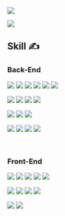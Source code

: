 <a href="버튼을 눌렀을 때 이동할 링크" target="_blank"><img src="https://img.shields.io/badge/blog-61DAFB?style=flat-square&logo=Hack The Box&logoColor=white"/></a>

<!-- <a href="버튼을 눌렀을 때 이동할 링크" target="_blank"><img src="https://img.shields.io/badge/blog-61DAFB?style=flat-square&logo=Hack The Box&logoColor=white"/></a>
<a href="버튼을 눌렀을 때 이동할 링크" target="_blank"><img src="https://img.shields.io/badge/blog-61DAFB?style=flat-square&logo=Hack The Box&logoColor=white"/></a> -->

![](https://img1.daumcdn.net/thumb/R1280x0/?fname=http://t1.daumcdn.net/brunch/service/user/5xeg/image/Ys8IiH_K2I6bqYATXAMvomg7RKg.png)

## Skill ✍️

<!-- <a href="버튼을 눌렀을 때 이동할 링크" target="_blank"><img src="https://img.shields.io/badge/.Net-512BD4?style=flat-square&logo=.NET&logoColor=white"/></a>
<a href="버튼을 눌렀을 때 이동할 링크" target="_blank"><img src="https://img.shields.io/badge/Windows-0078D6?style=flat-square&logo=Windows&logoColor=white"/></a> -->

### Back-End

<a><img src="https://img.shields.io/badge/kotlin-7F52FF?style=flat-square&logo=kotlin&logoColor=white"/></a>
<a><img src="https://img.shields.io/badge/Spring Boot-6DB33F?style=flat-square&logo=Spring Boot&logoColor=white"/></a>
<a><img src="https://img.shields.io/badge/Spring Data-6DB33F?style=flat-square&logo=Spring Boot&logoColor=white"/></a>
<a><img src="https://img.shields.io/badge/Spring Cloud-6DB33F?style=flat-square&logo=Spring Boot&logoColor=white"/></a>
<a><img src="https://img.shields.io/badge/Gradle-02303A?style=flat-square&logo=Gradle&logoColor=white"/></a>
<a><img src="https://img.shields.io/badge/java-007396?style=flat-square&logo=java&logoColor=white"/></a>

<a><img src="https://img.shields.io/badge/.net-512BD4?style=flat-square&logo=csharp&logoColor=white"/></a>
<a><img src="https://img.shields.io/badge/ASP core-0078D7?style=flat-square&logo=microsoftedge&logoColor=white"/></a>
<a><img src="https://img.shields.io/badge/apache kafka-231F20?style=flat-square&logo=apachekafka&logoColor=white"/></a>
<a><img src="https://img.shields.io/badge/Rabbit mq-FF6600?style=flat-square&logo=rabbitmq&logoColor=white"/></a>

<a><img src="https://img.shields.io/badge/redis-DC382D?style=flat-square&logo=redis&logoColor=white"/></a>
<a><img src="https://img.shields.io/badge/postgresql-4169E1?style=flat-square&logo=postgresql&logoColor=white"/></a>
<a><img src="https://img.shields.io/badge/SQL Server-CC2927?style=flat-square&logo=microsoftsqlserver&logoColor=white"/></a>

<a><img src="https://img.shields.io/badge/docker Compose-2496ED?style=flat-square&logo=docker&logoColor=white"/></a>
<a><img src="https://img.shields.io/badge/gRPC-000000?style=flat-square&logo=hubspot&logoColor=white"/></a>
<a><img src="https://img.shields.io/badge/grafana-F46800?style=flat-square&logo=grafana&logoColor=white"/></a>
<a><img src="https://img.shields.io/badge/prometheus-E6522C?style=flat-square&logo=prometheus&logoColor=white"/></a>

<!--
<a><img src="https://img.shields.io/badge/Spring Boot-6DB33F?style=flat-square&logo=Spring Boot&logoColor=white"/></a>
<a><img src="https://img.shields.io/badge/Spring Data-6DB33F?style=flat-square&logo=Spring Boot&logoColor=white"/></a>
<a><img src="https://img.shields.io/badge/Spring Cloud-6DB33F?style=flat-square&logo=Spring Boot&logoColor=white"/></a> -->

<br/>

### Front-End

<a><img src="https://img.shields.io/badge/Javascript-F7DF1E?style=flat-square&logo=JavaScript&logoColor=white"/></a>
<a><img src="https://img.shields.io/badge/TypeScript-262627?style=flat-square&logo=TypeScript&logoColor=white"/></a>
<a><img src="https://img.shields.io/badge/vite-646CFF?style=flat-square&logo=vite&logoColor=white"/></a>
<a><img src="https://img.shields.io/badge/npm-CB3837?style=flat-square&logo=NPM&logoColor=white"/></a>
<a><img src="https://img.shields.io/badge/pnpm-F69220?style=flat-square&logo=PNPM&logoColor=white"/></a>

<a><img src="https://img.shields.io/badge/React-61DAFB?style=flat-square&logo=react&logoColor=white"/></a>
<a><img src="https://img.shields.io/badge/MUi-007FFF?style=flat-square&logo=mui&logoColor=white"/></a>
<a><img src="https://img.shields.io/badge/Vue-4FC08D?style=flat-square&logo=Vue.js&logoColor=white"/></a>
<a><img src="https://img.shields.io/badge/Vuetify-1867C0?style=flat-square&logo=Vuetify&logoColor=white"/></a>

<a><img src="https://img.shields.io/badge/Amazon AWS-232F3E?style=flat-square&logo=Amazon AWS&logoColor=white"/></a>
<a><img src="https://img.shields.io/badge/Azure DevOps-0078D7?style=flat-square&logo=Azure DevOps&logoColor=white"/></a>

<!--

<배지>
1. https://simpleicons.org/
2. https://shields.io/

<repo Card>
1. https://github.com/anuraghazra/github-readme-stats/blob/master/themes/README.md
2.
**hooeee/hooeee** is a ✨ _special_ ✨ repository because its `README.md` (this file) appears on your GitHub profile.

Here are some ideas to get you started:

- 🔭 I’m currently working on ...
- 🌱 I’m currently learning ...
- 👯 I’m looking to collaborate on ...
- 🤔 I’m looking for help with ...
- 💬 Ask me about ...
- 📫 How to reach me: ...
- 😄 Pronouns: ...
- ⚡ Fun fact: ...
-->
